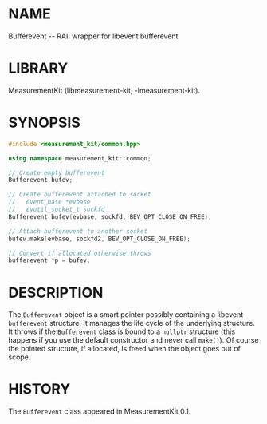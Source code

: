 # NAME
Bufferevent -- RAII wrapper for libevent bufferevent

# LIBRARY
MeasurementKit (libmeasurement-kit, -lmeasurement-kit).

# SYNOPSIS
```C++
#include <measurement_kit/common.hpp>

using namespace measurement_kit::common;

// Create empty bufferevent
Bufferevent bufev;

// Create bufferevent attached to socket
//   event_base *evbase
//   evutil_socket_t sockfd
Bufferevent bufev(evbase, sockfd, BEV_OPT_CLOSE_ON_FREE);

// Attach bufferevent to another socket
bufev.make(evbase, sockfd2, BEV_OPT_CLOSE_ON_FREE);

// Convert if allocated otherwise throws
bufferevent *p = bufev;
```

# DESCRIPTION

The `Bufferevent` object is a smart pointer possibly containing a
libevent `bufferevent` structure. It manages the life cycle of the
underlying structure. It throws if the `Bufferevent` class is bound
to a `nullptr` structure (this happens if you use the default
constructor and never call `make()`). Of course the pointed structure,
if allocated, is freed when the object goes out of scope.

# HISTORY

The `Bufferevent` class appeared in MeasurementKit 0.1.
